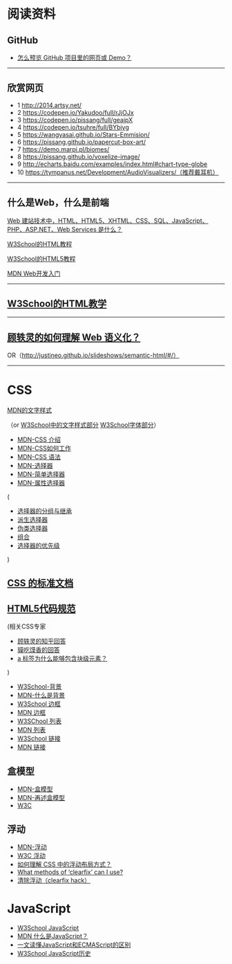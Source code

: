 # 阅读资料

## GitHub
- [怎么预览 GitHub 项目里的网页或 Demo？](https://www.zhihu.com/question/24156818)

***

## 欣赏网页
- 1 http://2014.artsy.net/
- 2 https://codepen.io/Yakudoo/full/rJjOJx
- 3 https://codepen.io/pissang/full/geajpX
- 4 https://codepen.io/tsuhre/full/BYbjyg
- 5 https://wangyasai.github.io/Stars-Emmision/
- 6 https://pissang.github.io/papercut-box-art/
- 7 https://demo.marpi.pl/biomes/
- 8 https://pissang.github.io/voxelize-image/
- 9 http://echarts.baidu.com/examples/index.html#chart-type-globe
- 10 https://tympanus.net/Development/AudioVisualizers/（推荐戴耳机）

***

## 什么是Web，什么是前端

[Web 建站技术中，HTML、HTML5、XHTML、CSS、SQL、JavaScript、PHP、ASP.NET、Web Services 是什么？](https://www.zhihu.com/question/22689579)

[W3School的HTML教程](http://www.w3school.com.cn/html/index.asp)

[W3School的HTML5教程](http://www.w3school.com.cn/html5/index.asp)

[MDN Web开发入门](https://developer.mozilla.org/zh-CN/docs/Learn/Getting_started_with_the_web)

***
## [W3School的HTML教学 ](http://www.w3school.com.cn/html/index.asp)
***
## [顾轶灵的如何理解 Web 语义化？](https://www.zhihu.com/question/20455165)
OR（http://justineo.github.io/slideshows/semantic-html/#/）
***
# CSS
[MDN的文字样式](https://developer.mozilla.org/zh-CN/docs/Learn/CSS/%E4%B8%BA%E6%96%87%E6%9C%AC%E6%B7%BB%E5%8A%A0%E6%A0%B7%E5%BC%8F/Fundamentals)

（or [W3School中的文字样式部分](http://www.w3school.com.cn/css/css_text.asp) [W3School字体部分](http://www.w3school.com.cn/css/css_font.asp)）

- [MDN-CSS 介绍](https://developer.mozilla.org/zh-CN/docs/Learn/CSS/Introduction_to_CSS)
- [MDN-CSS如何工作](https://developer.mozilla.org/zh-CN/docs/Learn/CSS/Introduction_to_CSS/How_CSS_works)
- [MDN-CSS 语法](https://developer.mozilla.org/zh-CN/docs/Learn/CSS/Introduction_to_CSS/Syntax)
- [MDN-选择器](https://developer.mozilla.org/zh-CN/docs/Learn/CSS/Introduction_to_CSS/Selectors)
- [MDN-简单选择器](https://developer.mozilla.org/zh-CN/docs/Learn/CSS/Introduction_to_CSS/Simple_selectors)
- [MDN-属性选择器](https://developer.mozilla.org/zh-CN/docs/Learn/CSS/Introduction_to_CSS/Simple_selectors)

(
- [选择器的分组与继承](http://www.w3school.com.cn/css/css_syntax_pro.asp)
- [派生选择器](http://www.w3school.com.cn/css/css_syntax_descendant_selector.asp)
- [伪类选择器](https://developer.mozilla.org/zh-CN/docs/Learn/CSS/Introduction_to_CSS/Pseudo-classes_and_pseudo-elements)
- [组合](https://developer.mozilla.org/zh-CN/docs/Learn/CSS/Introduction_to_CSS/Combinators_and_multiple_selectors)
- [选择器的优先级](https://developer.mozilla.org/zh-CN/docs/Learn/CSS/Introduction_to_CSS/Cascade_and_inheritance)

)

## [CSS 的标准文档](https://www.w3.org/TR/2011/REC-CSS2-20110607/)
## [HTML5代码规范](http://www.runoob.com/html/html5-syntax.html)

(相关CSS专家
- [顾轶灵的知乎回答](https://www.zhihu.com/question/19926700/answer/13376153)
- [貘吃馍香的回答](https://www.zhihu.com/question/264372456/answer/280662029)
- [a 标签为什么能够包含块级元素？](https://www.zhihu.com/question/34952563/answer/60672228)

)


- [W3School-背景](http://www.w3school.com.cn/css/css_background.asp)
- [MDN-什么是背景](https://developer.mozilla.org/zh-CN/docs/Learn/CSS/Styling_boxes/%E8%83%8C%E6%99%AF)
- [W3School 边框](http://www.w3school.com.cn/css/css_border.asp)
- [MDN 边框](https://developer.mozilla.org/zh-CN/docs/Learn/CSS/Styling_boxes/Borders)
- [W3SChool 列表](http://www.w3school.com.cn/css/css_list.asp)
- [MDN 列表](https://developer.mozilla.org/zh-CN/docs/Learn/CSS/%E4%B8%BA%E6%96%87%E6%9C%AC%E6%B7%BB%E5%8A%A0%E6%A0%B7%E5%BC%8F/Styling_lists)
- [W3School 链接](http://www.w3school.com.cn/css/css_link.asp)
- [MDN 链接](https://developer.mozilla.org/zh-CN/docs/Learn/CSS/%E4%B8%BA%E6%96%87%E6%9C%AC%E6%B7%BB%E5%8A%A0%E6%A0%B7%E5%BC%8F/Styling_links)

## 盒模型
- [MDN-盒模型](https://developer.mozilla.org/zh-CN/docs/Learn/CSS/Introduction_to_CSS/Box_model)
- [MDN-再述盒模型](https://developer.mozilla.org/zh-CN/docs/Learn/CSS/Styling_boxes/Box_model_recap)
- [W3C](https://www.w3.org/TR/2011/REC-CSS2-20110607/box.html#box-model)

## 浮动
- [MDN-浮动](https://developer.mozilla.org/zh-CN/docs/Learn/CSS/CSS_layout/Floats)
- [W3C 浮动](https://www.w3.org/TR/2011/REC-CSS2-20110607/visuren.html#floats)
- [如何理解 CSS 中的浮动布局方式？](https://www.zhihu.com/question/19915431)
- [What methods of ‘clearfix’ can I use?](https://stackoverflow.com/questions/211383/what-methods-of-clearfix-can-i-use)
- [清除浮动（clearfix hack）](http://zh.learnlayout.com/clearfix.html)



# JavaScript
- [W3School JavaScript](http://www.w3school.com.cn/js/js_intro.asp)
- [MDN 什么是JavaScript？](https://developer.mozilla.org/zh-CN/docs/Learn/JavaScript/First_steps/What_is_JavaScript)
- [一文读懂JavaScript和ECMAScript的区别](http://developer.51cto.com/art/201711/557514.htm)
- [W3School JavaScript历史](http://www.w3school.com.cn/js/pro_js_history.asp)
